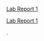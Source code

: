 [Lab Report 1](lab-report-1-week-0.html)

[Lab Report 1](https://YourChair.github.io/cse15l-lab-reports/lab-report-1-week-0.html)

.